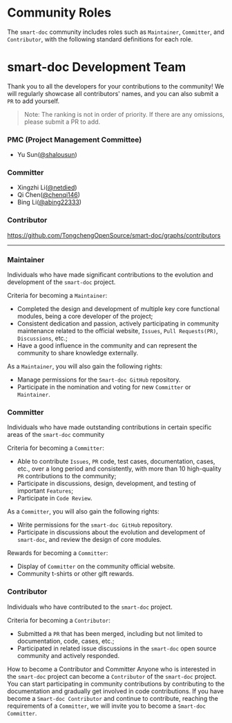 # Community Roles
The `smart-doc` community includes roles such as `Maintainer`, `Committer`, and `Contributor`, with the following standard definitions for each role.

# smart-doc Development Team
Thank you to all the developers for your contributions to the community! We will regularly showcase all contributors' names, and you can also submit a `PR` to add yourself.
> Note: The ranking is not in order of priority. If there are any omissions, please submit a PR to add.

### PMC (Project Management Committee)
- Yu Sun([@shalousun](https://github.com/shalousun))

### Committer
- Xingzhi Li([@netdied](https://github.com/netdied))
- Qi Chen([@chenqi146](https://github.com/chenqi146))
- Bing Li([@abing22333](https://github.com/abing22333))

### Contributor
https://github.com/TongchengOpenSource/smart-doc/graphs/contributors

---

### Maintainer
Individuals who have made significant contributions to the evolution and development of the `smart-doc` project.

Criteria for becoming a `Maintainer`:
- Completed the design and development of multiple key core functional modules, being a core developer of the project;
- Consistent dedication and passion, actively participating in community maintenance related to the official website, `Issues`, `Pull Requests(PR)`, `Discussions`, etc.;
- Have a good influence in the community and can represent the community to share knowledge externally.

As a `Maintainer`, you will also gain the following rights:
- Manage permissions for the `Smart-doc GitHub` repository.
- Participate in the nomination and voting for new `Committer` or `Maintainer`.

### Committer
Individuals who have made outstanding contributions in certain specific areas of the `smart-doc` community

Criteria for becoming a `Committer`:
- Able to contribute `Issues`, `PR` code, test cases, documentation, cases, etc., over a long period and consistently, with more than 10 high-quality `PR` contributions to the community;
- Participate in discussions, design, development, and testing of important `Features`;
- Participate in `Code Review`.

As a `Committer`, you will also gain the following rights:
- Write permissions for the `smart-doc GitHub` repository.
- Participate in discussions about the evolution and development of `smart-doc`, and review the design of core modules.

Rewards for becoming a `Committer`:
- Display of `Committer` on the community official website.
- Community t-shirts or other gift rewards.

### Contributor
Individuals who have contributed to the `smart-doc` project.

Criteria for becoming a `Contributor`:
- Submitted a `PR` that has been merged, including but not limited to documentation, code, cases, etc.;
- Participated in related issue discussions in the `smart-doc` open source community and actively responded.

How to become a Contributor and Committer
Anyone who is interested in the `smart-doc` project can become a `Contributor` of the `smart-doc` project.
You can start participating in community contributions by contributing to the documentation and gradually get involved in code contributions.
If you have become a `Smart-doc Contributor` and continue to contribute, reaching the requirements of a `Committer`, we will invite you to become a `Smart-doc Committer`.